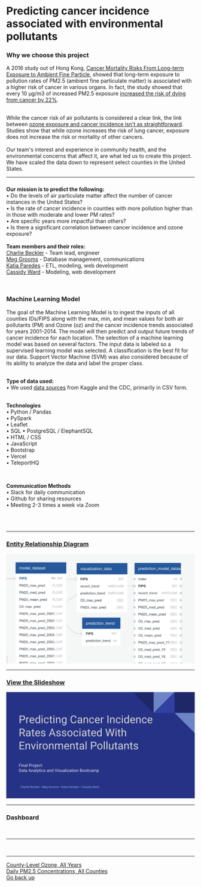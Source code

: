 # Predicting cancer incidence associated with environmental pollutants

  
 ### Why we choose this project

A 2016 study out of Hong Kong, <a href="https://aacrjournals.org/cebp/article/25/5/839/71066/Cancer-Mortality-Risks-from-Long-term-Exposure-to">Cancer Mortality Risks From Long-term Exposure to Ambient Fine Particle</a>,  showed that long-term exposure to pollution rates of PM2.5 (ambient fine particulate matter) is associated with a higher risk of cancer in various organs. In fact, the study showed that every 10 µg/m3 of increased PM2.5 exposure <a href="https://www.aacr.org/patients-caregivers/progress-against-cancer/air-pollution-associated-cancer/">increased the risk of dying from cancer by 22%</a>.


<BR>
While the cancer risk of air pollutants is considered a clear link, the link between <a href="https://www.nature.com/articles/s41370-019-0135-4">ozone exposure and cancer incidence isn't as straightforward</a>. Studies show that while ozone increases the risk of lung cancer, exposure does not increase the risk or mortality of other cancers. 
<BR>
  <BR>
Our team's interest and experience in community health, and the environmental concerns that affect it, are what led us to create this project. We have scaled the data down to represent select counties in the United States.
<BR>
<HR>


<a name="backup">  

###  
 <Strong> Our mission is to predict the following:</strong> <br>
• Do the levels of air particulate matter affect the number of cancer instances in the United States?
<BR>
• Is the rate of cancer incidence in counties with more pollution higher than in those with moderate and lower PM rates?
<BR>
• Are specific years more impactful than others?
<BR>
• Is there a significant correlation between cancer incidence and ozone exposure?
<BR><BR>
  <strong> Team members and their roles:</strong><Br>
<a href="https://github.com/cbeckler">Charlie Beckler</a> - Team lead, engineer
<BR>
   <a href="https://github.com/meggrooms">Meg Grooms</a> - Database management, communications
<BR>
 <a href="https://github.com/katiarp">Katia Paredes</a> - ETL, modeling, web development
<BR>
 <a href="https://github.com/cmwardcode"> Cassidy Ward</a> - Modeling, web development

<BR>
  
  ### Machine Learning Model 
The goal of the Machine Learning Model is to ingest the inputs of all counties IDs/FIPS along with the max, min, and mean values for both air pollutants (PM) and Ozone (oz) and the cancer incidence trends associated for years 2001-2014. The model will then predict and output future trends of cancer incidence for each location. The selection of a machine learning model was based on several factors. The input data is labeled so a supervised learning model was selected. A classification is the best fit for our data. Support Vector Machine (SVM) was also considered because of its ability to analyze the data and label the proper class.
<BR><BR>

  
 <strong>Type of data used:</strong><BR>
 • We used <a href="#sources"> data sources</a> from Kaggle and the CDC, primarily in CSV form.
<BR><BR> 
  
  
<strong>Technologies</strong><BR>
• Python / Pandas<BR>
• PySpark <BR>
• Leaflet<BR>
• SQL
• PostgreSQL / ElephantSQL<BR>
• HTML / CSS<br>
• JavaScript<BR>
• Bootstrap<br>
• Vercel<BR>
• TeleportHQ<br>

<BR>
  
<strong>Communication Methods</strong>
<BR>
• Slack for daily communication
<BR>
• Github for sharing resources
<BR>
• Meeting 2-3 times a week via Zoom  


<BR><BR>
<HR>

  ###  <a href="https://app.quickdatabasediagrams.com/#/d/Bo92Js">Entity Relationship Diagram</a>

<a href="https://app.quickdatabasediagrams.com/#/d/Bo92Js"><img width = 600 src="https://github.com/cbeckler/eco_cancer_incidence_rates/blob/main/Database/ERD/Screenshot%202023-01-19%20at%201.59.26%20PM.png"></a>
<hr>
 
### <a href="https://docs.google.com/presentation/d/1th906EIn5OX-S-B3GdT8gL4d71oXpQRHXfPzZ-eeQrI/edit?usp=sharing">View the Slideshow</a>

<a href="https://docs.google.com/presentation/d/1th906EIn5OX-S-B3GdT8gL4d71oXpQRHXfPzZ-eeQrI/edit?usp=sharing"><img src="https://github.com/cbeckler/eco_cancer_incidence_rates/blob/main/Slideshow/slideshow_title.png"></a>
<HR>

### <strong>Dashboard</strong>
<BR>
  
  
----
<a name="sources">
 
<BR>
<HR>
 <a href="https://data.cdc.gov/Environmental-Health-Toxicology/Daily-County-Level-Ozone-Concentrations-2001-2016/kmf5-t9yc">County-Level Ozone, All Years</a>
<BR>
<a href="https://https://www.kaggle.com/datasets/thedevastator/us-county-level-cancer-mortality-and-incidence-r?resource=download>Cancer Mortality & Incidence Rates</a>
<BR>
<a href="https://data.cdc.gov/Environmental-Health-Toxicology/Daily-PM2-5-Concentrations-All-County-2001-2016/7vdq-ztk9">Daily PM2.5 Concentrations, All Counties</a>
<BR>         
<a href="#backup"> Go back up</a>
                 
                 

